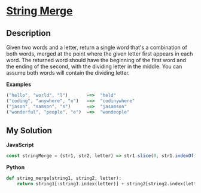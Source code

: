# [String Merge](https://www.codewars.com/kata/597bb84522bc93b71e00007e)

## Description

Given two words and a letter, return a single word that's a combination of both words, merged at the point where the given letter first appears in each word. The returned word should have the beginning of the first word and the ending of the second, with the dividing letter in the middle. You can assume both words will contain the dividing letter.

**Examples**

```js
("hello", "world", "l")       ==>  "held"
("coding", "anywhere", "n")   ==>  "codinywhere"
("jason", "samson", "s")      ==>  "jasamson"
("wonderful", "people", "e")  ==>  "wondeople"
```

## My Solution

**JavaScript**

```js
const stringMerge = (str1, str2, letter) => str1.slice(0, str1.indexOf(letter)) + str2.slice(str2.indexOf(letter));
```

**Python**

```py
def string_merge(string1, string2, letter):
    return string1[:string1.index(letter)] + string2[string2.index(letter):]
```
